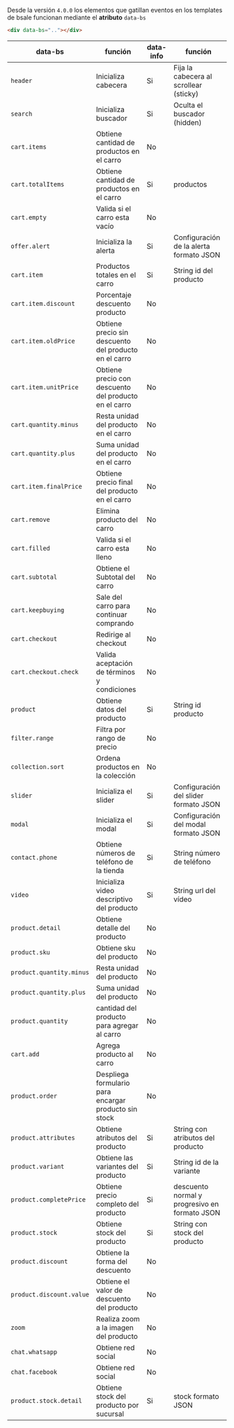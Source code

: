 Desde la versión `4.0.0` los elementos que gatillan eventos en los templates de bsale funcionan mediante el **atributo** `data-bs`

```html
<div data-bs=".."></div>
```
| data-bs | función | data-info | función |
| -----   | -----   | -----     | -----   |
| `header`| Inicializa cabecera  | Si | Fija la cabecera al scrollear (sticky) |
| `search`| Inicializa buscador  | Si | Oculta el buscador (hidden) |
| `cart.items`| Obtiene cantidad de productos en el carro | No |  |
| `cart.totalItems`| Obtiene cantidad de productos en el carro | Si | productos |
| `cart.empty`| Valida si el carro esta vacío | No |  |
| `offer.alert`| Inicializa la alerta | Si | Configuración de la alerta formato JSON |
| `cart.item`| Productos totales en el carro | Si | String id del producto |
| `cart.item.discount`| Porcentaje descuento producto | No |   |
| `cart.item.oldPrice`| Obtiene precio sin descuento del producto en el carro | No |   |
| `cart.item.unitPrice`| Obtiene precio con descuento del producto en el carro| No |   |
| `cart.quantity.minus`|  Resta unidad del producto en el carro  | No |   |
| `cart.quantity.plus`|  Suma unidad del producto en el carro | No |   |
| `cart.item.finalPrice`| Obtiene precio final del producto en el carro | No |   |
| `cart.remove`|  Elimina producto del carro | No |   |
| `cart.filled`|  Valida si el carro esta lleno | No |   |
| `cart.subtotal`|  Obtiene el Subtotal del carro | No |   |
| `cart.keepbuying`| Sale del carro para continuar comprando | No |   |
| `cart.checkout`|  Redirige al checkout | No |   |
| `cart.checkout.check`|  Valida aceptación de términos y condiciones | No |   |
| `product`|  Obtiene datos del producto | Si | String id producto |
| `filter.range`|  Filtra por rango de precio | No |  |
| `collection.sort`|  Ordena productos en la colección | No |  |
| `slider`|  Inicializa el slider | Si | Configuración del slider formato JSON |
| `modal`|  Inicializa el modal | Si | Configuración del modal formato JSON|
| `contact.phone`|  Obtiene números de teléfono de la tienda | Si | String número de teléfono |
| `video`|  Inicializa video descriptivo del producto | Si | String url del vídeo |
| `product.detail`| Obtiene detalle del producto | No |  |
| `product.sku`| Obtiene sku del producto | No |  |
| `product.quantity.minus`| Resta unidad del producto  | No |  |
| `product.quantity.plus`| Suma unidad del producto | No |  |
| `product.quantity`| cantidad del producto para agregar al carro  | No |  |
| `cart.add`| Agrega producto al carro  | No |  |
| `product.order`| Despliega formulario para encargar producto sin stock  | No |  |
| `product.attributes`|  Obtiene atributos del producto | Si | String con atributos del producto |
| `product.variant`|  Obtiene las variantes del producto | Si | String id de la variante |
| `product.completePrice`| Obtiene precio completo del producto | Si | descuento normal y progresivo en formato JSON |
| `product.stock`|  Obtiene stock del producto | Si | String con stock del producto |
| `product.discount`|  Obtiene la forma del descuento | No | |
| `product.discount.value`|  Obtiene el valor de descuento del producto | No | |
| `zoom`| Realiza zoom a la imagen del producto  | No |  |
| `chat.whatsapp`| Obtiene red social  | No |   |
| `chat.facebook`| Obtiene red social  | No |   |
| `product.stock.detail`|  Obtiene stock del producto por sucursal | Si | stock formato JSON |




































